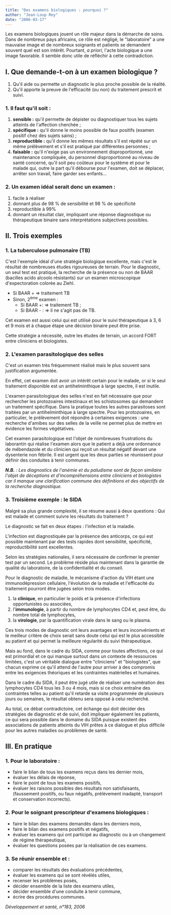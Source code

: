 ```yaml
---
title: "Des examens biologiques : pourquoi ?"
author: "Jean-Loup Rey"
date: "2006-03-17"
---
```


Les examens biologiques jouent un rôle majeur dans la démarche de soins. Dans de nombreux pays africains, ce rôle est négligé, le "laboratoire" a une mauvaise image et de nombreux soignants et patients se demandent souvent quel est son intérêt. Pourtant, _a priori_, l'acte biologique a une image favorable. Il semble donc utile de réfléchir à cette contradiction.
## I. Que demande-t-on à un examen biologique ?

1.  Qu'il aide ou permette un diagnostic le plus proche possible de la réalité.
2.  Qu'il apporte la preuve de l'efficacité (ou non) du traitement prescrit et suivi.

### 1. Il faut qu'il soit :

1.  **sensible :** qu'il permette de dépister ou diagnostiquer tous les sujets atteints de l'affection cherchée ;
2.  **spécifique :** qu'il donne le moins possible de faux positifs (examen positif chez des sujets sains) ;
3.  **reproductible :** qu'il donne les mêmes résultats s'il est répété sur un même prélè­vement et s'il est pratiqué par différentes personnes ;
4.  **faisable :** qu'il n'exige pas un environne­ment disproportionné, une maintenance compliquée, du personnel disproportionné au niveau de santé concerné, qu'il soit peu coûteux pour le système et pour le malade qui, outre la part qu'il débourse pour l'exa­men, doit se déplacer, arrêter son travail, faire garder ses enfants...

### 2. Un examen idéal serait donc un examen :

1.  facile à réaliser
2.  donnant plus de 98 % de sensibilité et 98 % de spécificité
3.  reproductible à 99%
4.  donnant un résultat clair, impliquant une réponse diagnostique ou thérapeutique binaire sans interprétations subjectives possibles.

## II. Trois exemples

### 1. La tuberculose pulmonaire (TB)

C'est l'exemple idéal d'une stratégie biologique excellente, mais c'est le résultat de nom­breuses études rigoureuses de terrain. Pour le diagnostic, un seul test est pratiqué, la recherche de la présence ou non de BAAR (bacilles acido alcoolo résistants) sur un exa­men microscopique d'expectoration colorée au Ziehl.

*   Si BAAR + => traitement TB
*   Sinon, 2<sup>ème</sup> examen :
    *   Si BAAR +: => traitement TB ;
    *   Si BAAR - : => il ne s'agit pas de TB.

Cet examen est aussi celui qui est utilisé pour le suivi thérapeutique à 3, 6 et 9 mois et à chaque étape une décision binaire peut être prise.

Cette stratégie a nécessité, outre les études de terrain, un accord FORT entre cliniciens et biologistes.

### **2. L'examen parasitologique des selles**

C'est un examen très fréquemment réalisé mais le plus souvent sans justification argumentée.

En effet, cet examen doit avoir un intérêt cer­tain pour le malade, or si le seul traitement disponible est un antihelminthique à large spectre, il est inutile.

L'examen parasitologique des selles n'est en fait nécessaire que pour rechercher les proto­zoaires intestinaux et les schistosomes qui demandent un traitement spécifique. Dans la pratique toutes les autres parasitoses sont trai­tées par un antihelminthique à large spectre. Pour les protozoaires, en particulier, le prélè­vement doit répondre à certaines exigences : une recherche d'amibes sur des selles de la veille ne permet plus de mettre en évidence les formes végétatives.

Cet examen parasitologique est l'objet de nombreuses frustrations du laborantin qui réa­lise l'examen alors que le patient a déjà une ordonnance de mébendazole et du clinicien qui reçoit un résultat négatif devant une dys­enterie non fébrile. Il est urgent que les deux parties se réunissent pour définir des conduites à tenir communes.

**_N.B._** _: Les diagnostics de l'anémie et du paludisme sont de façon similaire l'objet de déceptions et d'incompréhensions entre cliniciens et biologistes car il manque une clarification commune des définitions et des objectifs de la recherche diagnostique._

### 3. Troisième exemple : le SIDA

Malgré sa plus grande complexité, il se résume aussi à deux questions : Qui est malade et comment suivre les résultats du traitement ?

Le diagnostic se fait en deux étapes : l'infec­tion et la maladie.

L'infection est diagnostiquée par la présence des anticorps, ce qui est possible maintenant par des tests rapides dont sensibilité, spécifici­té, reproductibilité sont excellentes.

Selon les stratégies nationales, il sera néces­saire de confirmer le premier test par un second. Le problème réside plus maintenant dans la garantie de qualité du laboratoire, de la confidentialité et du conseil.

Pour le diagnostic de maladie, le mécanisme d'action du VIH étant une immunodépression cellulaire, l'évolution de la maladie et l'efficaci­té du traitement pourront être jugées selon trois modes.

1.  la **clinique**, en particulier le poids et la présence d'infections opportunistes ou associées,
2.  l'**immunologie**, à partir du nombre de lym­phocytes CD4 et, peut être, du nombre total de lymphocytes,
3.  la **virologie**, par la quantification virale dans le sang ou le plasma.

Ces trois modes de diagnostic ont leurs avan­tages et leurs inconvénients et le meilleur cri­tère de choix serait sans doute celui qui est le plus accessible au patient et qui permet la meilleure régularité du suivi thérapeutique.

Mais au fond, dans le cadre du SIDA, comme pour toutes affections, ce qui est primordial et ce qui manque surtout dans un contexte de ressources limitées, c'est un véritable dialogue entre "cliniciens" et "biologistes", que chacun exprime ce qu'il attend de l'autre pour arriver à des compromis entre les exigences théo­riques et les contraintes matérielles et humaines.

Dans le cadre du SIDA, il peut être jugé utile de réaliser une numération des lymphocytes CD4 tous les 3 ou 4 mois, mais si ce choix entraîne des contraintes telles au patient qu'il retarde sa visite programmée de plusieurs jours ou semaines, le résultat obtenu sera opposé à celui recherché.

Au total, ce débat contradictoire, cet échange qui doit décider des stratégies de diagnostic et de suivi, doit impliquer également les patients, ce qui sera possible dans le domaine du SIDA puisque existent des associations de patients atteints du VIH prêtes à ce dialogue et plus difficile pour les autres maladies ou problèmes de santé.

## III. En pratique

### 1. Pour le laboratoire :

*   faire le bilan de tous les examens reçus dans les dernier mois,
*   évaluer les délais de réponse,
*   faire le point de tous les examens positifs,
*   évaluer les raisons possibles des résultats non satisfaisants, (faussement positifs, ou faux négatifs, prélèvement inadapté, trans­port et conservation incorrects).

### 2. Pour le soignant prescripteur d'exa­mens biologiques :

*   faire le bilan des examens demandés dans les derniers mois,
*   faire le bilan des examens positifs et négatifs,
*   évaluer les examens qui ont participé au dia­gnostic ou à un changement de régime thé­rapeutique,
*   évaluer les questions posées par la réalisation de ces examens.

### **3. Se réunir ensemble et :**

*   comparer les résultats des évaluations précé­dentes,
*   évaluer les examens qui se sont révélés utiles,
*   recenser les problèmes posés,
*   décider ensemble de la liste des examens utiles,
*   décider ensemble d'une conduite à tenir commune,
*   écrire des procédures communes.

_Développement et santé, n°183, 2006_